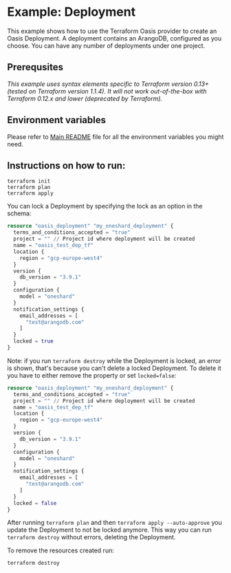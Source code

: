 # Example: Deployment

This example shows how to use the Terraform Oasis provider to create an Oasis Deployment. A deployment contains an ArangoDB, configured as you choose. You can have any number of deployments under one project.

## Prerequsites

*This example uses syntax elements specific to Terraform version 0.13+ (tested on Terraform version 1.1.4).
It will not work out-of-the-box with Terraform 0.12.x and lower (deprecated by Terraform).*

## Environment variables
Please refer to [Main README](../../README.md) file for all the environment variables you might need.

## Instructions on how to run:
```
terraform init
terraform plan
terraform apply
```

You can lock a Deployment by specifying the lock as an option in the schema:
```terraform
resource "oasis_deployment" "my_oneshard_deployment" {
  terms_and_conditions_accepted = "true"
  project = "" // Project id where deployment will be created
  name = "oasis_test_dep_tf"
  location {
    region = "gcp-europe-west4"
  }
  version {
    db_version = "3.9.1"
  }
  configuration {
    model = "oneshard"
  }
  notification_settings {
    email_addresses = [
      "test@arangodb.com"
    ]
  }
  locked = true
}
```
Note: if you run `terraform destroy` while the Deployment is locked, an error is shown, that's because you can't delete a locked Deployment.
To delete it you have to either remove the property or set `locked=false`:
```terraform
resource "oasis_deployment" "my_oneshard_deployment" {
  terms_and_conditions_accepted = "true"
  project = "" // Project id where deployment will be created
  name = "oasis_test_dep_tf"
  location {
    region = "gcp-europe-west4"
  }
  version {
    db_version = "3.9.1"
  }
  configuration {
    model = "oneshard"
  }
  notification_settings {
    email_addresses = [
      "test@arangodb.com"
    ]
  }
  locked = false
}
```
After running `terraform plan` and then `terraform apply --auto-approve` you update the Deployment to not be locked anymore. This way you can run `terraform destroy` without errors, deleting the Deployment.

To remove the resources created run:
```
terraform destroy
```